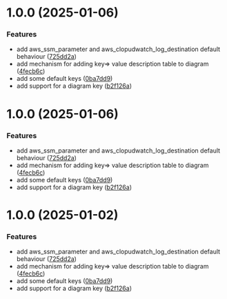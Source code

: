 # 1.0.0 (2025-01-06)


### Features

* add aws_ssm_parameter and aws_clopudwatch_log_destination default behaviour ([725dd2a](https://github.com/kevbaldwyn/terra-graph/commit/725dd2a38e698111d8caa1bff989987f657758e6))
* add mechanism for adding key=> value description table to diagram ([4fecb6c](https://github.com/kevbaldwyn/terra-graph/commit/4fecb6c5f7c4e9bbc327dbc767ed422ddec4ebd5))
* add some default keys ([0ba7dd9](https://github.com/kevbaldwyn/terra-graph/commit/0ba7dd974f835d22fc235bd83efc8cd20d67f319))
* add support for a diagram key ([b2f126a](https://github.com/kevbaldwyn/terra-graph/commit/b2f126aa2e57ad922899b8bf17cf0169365dd857))

# 1.0.0 (2025-01-06)


### Features

* add aws_ssm_parameter and aws_clopudwatch_log_destination default behaviour ([725dd2a](https://github.com/kevbaldwyn/terra-graph/commit/725dd2a38e698111d8caa1bff989987f657758e6))
* add mechanism for adding key=> value description table to diagram ([4fecb6c](https://github.com/kevbaldwyn/terra-graph/commit/4fecb6c5f7c4e9bbc327dbc767ed422ddec4ebd5))
* add some default keys ([0ba7dd9](https://github.com/kevbaldwyn/terra-graph/commit/0ba7dd974f835d22fc235bd83efc8cd20d67f319))
* add support for a diagram key ([b2f126a](https://github.com/kevbaldwyn/terra-graph/commit/b2f126aa2e57ad922899b8bf17cf0169365dd857))

# 1.0.0 (2025-01-02)


### Features

* add aws_ssm_parameter and aws_clopudwatch_log_destination default behaviour ([725dd2a](https://github.com/kevbaldwyn/terra-graph/commit/725dd2a38e698111d8caa1bff989987f657758e6))
* add mechanism for adding key=> value description table to diagram ([4fecb6c](https://github.com/kevbaldwyn/terra-graph/commit/4fecb6c5f7c4e9bbc327dbc767ed422ddec4ebd5))
* add some default keys ([0ba7dd9](https://github.com/kevbaldwyn/terra-graph/commit/0ba7dd974f835d22fc235bd83efc8cd20d67f319))
* add support for a diagram key ([b2f126a](https://github.com/kevbaldwyn/terra-graph/commit/b2f126aa2e57ad922899b8bf17cf0169365dd857))
